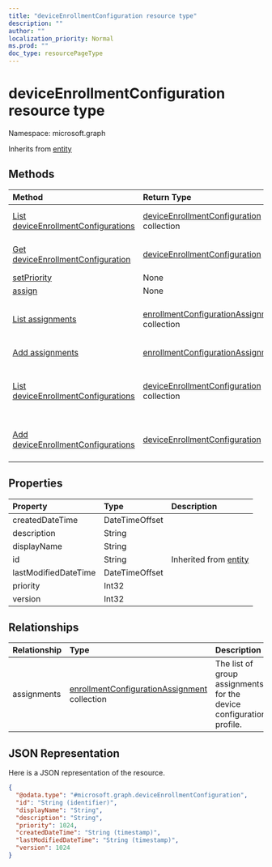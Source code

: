 ```yaml
---
title: "deviceEnrollmentConfiguration resource type"
description: ""
author: ""
localization_priority: Normal
ms.prod: ""
doc_type: resourcePageType
---
```


# deviceEnrollmentConfiguration resource type


Namespace: microsoft.graph




Inherits from [entity](../resources/entity.md)

## Methods
|Method|Return Type|Description|
|:---|:---|:---|
|[List deviceEnrollmentConfigurations](../api/deviceenrollmentconfiguration-list.md)|[deviceEnrollmentConfiguration](../resources/deviceenrollmentconfiguration.md) collection|List properties and relationships of the [deviceEnrollmentConfiguration](../resources/deviceenrollmentconfiguration.md) objects.|
|[Get deviceEnrollmentConfiguration](../api/deviceenrollmentconfiguration-get.md)|[deviceEnrollmentConfiguration](../resources/deviceenrollmentconfiguration.md)|Read properties and relationships of the [deviceEnrollmentConfiguration](../resources/deviceenrollmentconfiguration.md) object.|
|[setPriority](../api/deviceenrollmentconfiguration-setpriority.md)|None||
|[assign](../api/deviceenrollmentconfiguration-assign.md)|None||
|[List assignments](../api/deviceenrollmentconfiguration-list-assignments.md)|[enrollmentConfigurationAssignment](../resources/enrollmentconfigurationassignment.md) collection|Get the enrollmentConfigurationAssignments from the assignments navigation property.|
|[Add assignments](../api/deviceenrollmentconfiguration-post-assignments.md)|[enrollmentConfigurationAssignment](../resources/enrollmentconfigurationassignment.md)|Add assignments by posting to the assignments collection.|
|[List deviceEnrollmentConfigurations](../api/devicemanagement-list-deviceenrollmentconfigurations.md)|[deviceEnrollmentConfiguration](../resources/deviceenrollmentconfiguration.md) collection|Get the deviceEnrollmentConfigurations from the deviceEnrollmentConfigurations navigation property.|
|[Add deviceEnrollmentConfigurations](../api/devicemanagement-post-deviceenrollmentconfigurations.md)|[deviceEnrollmentConfiguration](../resources/deviceenrollmentconfiguration.md)|Add deviceEnrollmentConfigurations by posting to the deviceEnrollmentConfigurations collection.|

## Properties
|Property|Type|Description|
|:---|:---|:---|
|createdDateTime|DateTimeOffset||
|description|String||
|displayName|String||
|id|String| Inherited from [entity](../resources/entity.md)|
|lastModifiedDateTime|DateTimeOffset||
|priority|Int32||
|version|Int32||

## Relationships
|Relationship|Type|Description|
|:---|:---|:---|
|assignments|[enrollmentConfigurationAssignment](../resources/enrollmentconfigurationassignment.md) collection|The list of group assignments for the device configuration profile.|

## JSON Representation
Here is a JSON representation of the resource.
<!-- {
  "blockType": "resource",
  "keyProperty": "id",
  "@odata.type": "microsoft.graph.deviceEnrollmentConfiguration",
  "baseType": "microsoft.graph.entity",
  "openType": false
}
-->
``` json
{
  "@odata.type": "#microsoft.graph.deviceEnrollmentConfiguration",
  "id": "String (identifier)",
  "displayName": "String",
  "description": "String",
  "priority": 1024,
  "createdDateTime": "String (timestamp)",
  "lastModifiedDateTime": "String (timestamp)",
  "version": 1024
}
```

